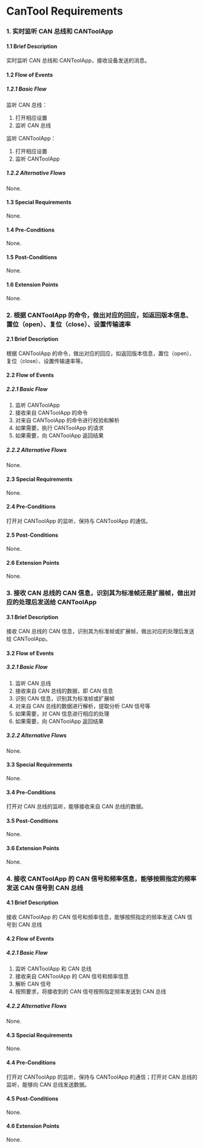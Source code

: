 ﻿# CanTool Requirements

### 1. 实时监听 CAN 总线和 CANToolApp

#### 1.1 Brief Description
实时监听 CAN 总线和 CANToolApp，接收设备发送的消息。

#### 1.2 Flow of Events
##### 1.2.1 Basic Flow
监听 CAN 总线：
1. 打开相应设置
2. 监听 CAN 总线

监听 CANToolApp：
1. 打开相应设置
2. 监听 CANToolApp

##### 1.2.2 Alternative Flows
None.
#### 1.3 Special Requirements
None.
#### 1.4 Pre-Conditions
None.
#### 1.5 Post-Conditions
None.
#### 1.6 Extension Points
None.


### 2. 根据 CANToolApp 的命令，做出对应的回应，如返回版本信息、置位（open）、复位（close）、设置传输速率

#### 2.1 Brief Description
根据 CANToolApp 的命令，做出对应的回应，如返回版本信息，置位（open）、复位（close）、设置传输速率等。
#### 2.2 Flow of Events
##### 2.2.1 Basic Flow
1. 监听 CANToolApp
2. 接收来自 CANToolApp 的命令
3. 对来自 CANToolApp 的命令进行校验和解析
4. 如果需要，执行 CANToolApp 的请求
5. 如果需要，向 CANToolApp 返回结果

##### 2.2.2 Alternative Flows
None.
#### 2.3 Special Requirements
None.
#### 2.4 Pre-Conditions
打开对 CANToolApp 的监听，保持与 CANToolApp 的通信。
#### 2.5 Post-Conditions
None.
#### 2.6 Extension Points
None.

### 3. 接收 CAN 总线的 CAN 信息，识别其为标准帧还是扩展帧，做出对应的处理后发送给 CANToolApp

#### 3.1 Brief Description
接收 CAN 总线的 CAN 信息，识别其为标准帧或扩展帧，做出对应的处理后发送给 CANToolApp。
#### 3.2 Flow of Events
##### 3.2.1 Basic Flow
1. 监听 CAN 总线
2. 接收来自 CAN 总线的数据，即 CAN 信息
3. 识别 CAN 信息，识别其为标准帧或扩展帧
3. 对来自 CAN 总线的数据进行解析，提取分析 CAN 信号等
4. 如果需要，对 CAN 信息进行相应的处理
5. 如果需要，向 CANToolApp 返回结果

##### 3.2.2 Alternative Flows
None.
#### 3.3 Special Requirements
None.
#### 3.4 Pre-Conditions
打开对 CAN 总线的监听，能够接收来自 CAN 总线的数据。
#### 3.5 Post-Conditions
None.
#### 3.6 Extension Points
None.

### 4. 接收 CANToolApp 的 CAN 信号和频率信息，能够按照指定的频率发送 CAN 信号到 CAN 总线

#### 4.1 Brief Description
接收 CANToolApp 的 CAN 信号和频率信息，能够按照指定的频率发送 CAN 信号到 CAN 总线
#### 4.2 Flow of Events
##### 4.2.1 Basic Flow
1. 监听 CANToolApp 和 CAN 总线
2. 接收来自 CANToolApp 的 CAN 信号和频率信息
3. 解析 CAN 信号
3. 按照要求，将接收到的 CAN 信号按照指定频率发送到 CAN 总线

##### 4.2.2 Alternative Flows
None.
#### 4.3 Special Requirements
None.
#### 4.4 Pre-Conditions
打开对 CANToolApp 的监听，保持与 CANToolApp 的通信；打开对 CAN 总线的监听，能够向 CAN 总线发送数据。
#### 4.5 Post-Conditions
None.
#### 4.6 Extension Points
None.